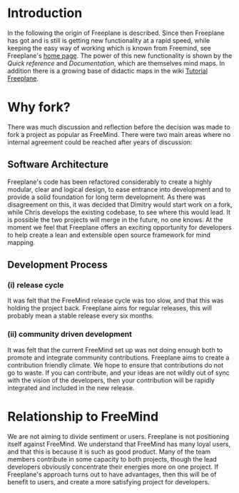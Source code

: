 <!-- toc -->

# Introduction
In the following the origin of Freeplane is described. Since then Freeplane has got and is still is getting new functionality at a rapid speed, while keeping the easy way of working which is known from Freemind, see Freeplane's [home page](../). The power of this new functionality is shown by the *Quick reference* and *Documentation*, which are themselves mind maps. In addition there is a growing base of didactic maps in the wiki [Tutorial Freeplane](Freeplane_Tutorial_Extensions.md).

# Why fork?

There was much discussion and reflection before the decision was made to fork a project as popular as FreeMind. There were two main areas where no internal agreement could be reached after years of discussion: 

## Software Architecture

Freeplane's code has been refactored considerably to create a highly modular, clear and logical design, to ease entrance into development and to provide a solid foundation for long term development. As there was disagreement on this, it was decided that Dimitry would start work on a fork, while Chris develops the existing codebase, to see where this would lead. It is possible the two projects will merge in the future, no one knows. At the moment we feel that Freeplane offers an exciting opportunity for developers to help create a lean and extensible open source framework for mind mapping. 

## Development Process

### (i) release cycle

It was felt that the FreeMind release cycle was too slow, and that this was holding the project back. Freeplane aims for regular releases, this will probably mean a stable release every six months. 

### (ii) community driven development

It was felt that the current FreeMind set up was not doing enough both to promote and integrate community contributions. Freeplane aims to create a contribution friendly climate. We hope to ensure that contributions do not go to waste. If you can contribute, and your ideas are not wildly out of sync with the vision of the developers, then your contribution will be rapidly integrated and included in the new release. 

# Relationship to FreeMind

We are not aiming to divide sentiment or users. Freeplane is not positioning itself against FreeMind. We understand that FreeMind has many loyal users, and that this is because it is such as good product. Many of the team members contribute in some capacity to both projects, though the lead developers obviously concentrate their energies more on one project. If Freeplane's approach turns out to have advantages, then this will be of benefit to users, and create a more satisfying project for developers. 

<!-- ({Category:History}) -->

